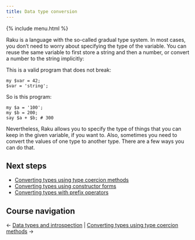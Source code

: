 ```yaml
---
title: Data type conversion
---
```


{% include menu.html %}

Raku is a language with the so-called gradual type system. In most cases, you don’t need to worry about specifying the type of the variable. You can reuse the same variable to first store a string and then a number, or convert a number to the string implicitly:

This is a valid program that does not break:

    my $var = 42;
    $var = 'string';

So is this program:

    my $a = '100';
    my $b = 200;
    say $a + $b; # 300

Nevertheless, Raku allows you to specify the type of things that you can keep in the given variable, if you want to. Also, sometimes you need to convert the values of one type to another type. There are a few ways you can do that.

## Next steps

* [Converting types using type coercion methods](methods)
* [Converting types using constructor forms](new)
* [Converting types with prefix operators](prefixes)

## Course navigation

← [Data types and introspection](/raku-course/what) | [Converting types using type coercion methods](methods) →
